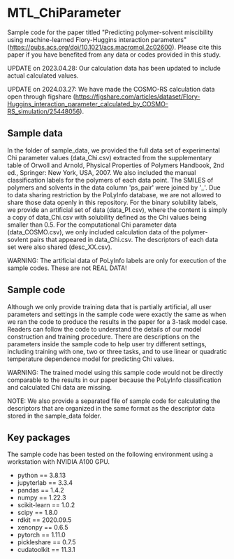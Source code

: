 # MTL_ChiParameter
Sample code for the paper titled "Predicting polymer-solvent miscibility using machine-learned Flory-Huggins interaction parameters" (https://pubs.acs.org/doi/10.1021/acs.macromol.2c02600). Please cite this paper if you have benefited from any data or codes provided in this study.

UPDATE on 2023.04.28: Our calculation data has been updated to include actual calculated values.

UPDATE on 2024.03.27: We have made the COSMO-RS calculation data open through figshare (https://figshare.com/articles/dataset/Flory-Huggins_interaction_parameter_calculated_by_COSMO-RS_simulation/25448056).

## Sample data

In the folder of sample_data, we provided the full data set of experimental Chi parameter values (data_Chi.csv) extracted from the supplementary table of Orwoll and Arnold, Physical Properties of Polymers Handbook, 2nd ed., Springer: New York, USA, 2007. We also included the manual classification labels for the polymers of each data point. The SMILES of polymers and solvents in the data column 'ps_pair' were joined by '_'. Due to data sharing restriction by the PoLyInfo database, we are not allowed to share those data openly in this repository. For the binary solubility labels, we provide an artificial set of data (data_PI.csv), where the content is simply a copy of data_Chi.csv with solubility defined as the Chi values being smaller than 0.5. For the computational Chi parameter data (data_COSMO.csv), we only included calculation data of the polymer-sovlent pairs that appeared in data_Chi.csv. The descriptors of each data set were also shared (desc_XX.csv).

WARNING: The artificial data of PoLyInfo labels are only for execution of the sample codes. These are not REAL DATA!

## Sample code

Although we only provide training data that is partially artificial, all user parameters and settings in the sample code were exactly the same as when we ran the code to produce the results in the paper for a 3-task model case. Readers can follow the code to understand the details of our model construction and training procedure. There are descriptions on the parameters inside the sample code to help user try different settings, including training with one, two or three tasks, and to use linear or quadratic temperature dependence model for predicting Chi values.

WARNING: The trained model using this sample code would not be directly comparable to the results in our paper because the PoLyInfo classification and calculated Chi data are missing.

NOTE: We also provide a separated file of sample code for calculating the descriptors that are organized in the same format as the descriptor data stored in the sample_data folder.

## Key packages

The sample code has been tested on the following environment using a workstation with NVIDIA A100 GPU. 

* python == 3.8.13
* jupyterlab == 3.3.4
* pandas == 1.4.2
* numpy == 1.22.3
* scikit-learn == 1.0.2
* scipy == 1.8.0
* rdkit == 2020.09.5
* xenonpy == 0.6.5
* pytorch == 1.11.0
* pickleshare == 0.7.5
* cudatoolkit == 11.3.1
